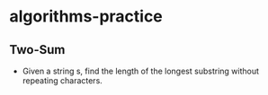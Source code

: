 # algorithms-practice

## Two-Sum
- Given a string s, find the length of the longest substring without repeating characters.

